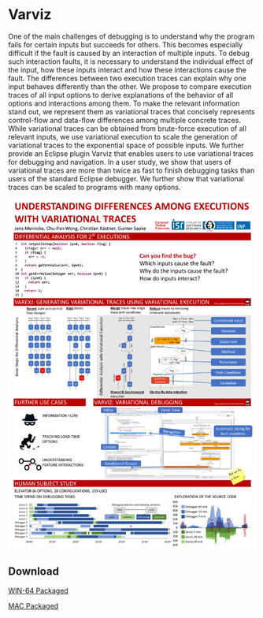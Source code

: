 Varviz
======
One of the main challenges of debugging is to understand why the program fails for certain inputs but succeeds for others.
This becomes especially difficult if the fault is caused by an interaction of multiple inputs.
To debug such interaction faults, it is necessary to understand the individual effect of the input, how these inputs interact and how these interactions cause the fault.
The differences between two execution traces can explain why one input behaves differently than the other.
We propose to compare execution traces of all input options to derive explanations of the behavior of all options and interactions among them.
To make the relevant information stand out, we represent them as variational traces that concisely represents control-flow and data-flow differences among multiple concrete traces.
While variational traces can be obtained from brute-force execution of all relevant inputs, we use variational execution to scale the generation of variational traces to the exponential space of possible inputs. 
We further provide an Eclipse plugin Varviz that enables users to use variational traces for debugging and navigation.
In a user study, we show that users of variational traces are more than twice as fast to finish debugging tasks than users of the standard Eclipse debugger.
We further show that variational traces can be scaled to programs with many options.

<a href="https://raw.githubusercontent.com/meinicke/varviz/gh-pages/resources/ICSE%20Poster.png"><img alt="Poster" src="https://raw.githubusercontent.com/meinicke/varviz/gh-pages/resources/ICSE%20Poster.png" width="800"/></a>


## Download

[WIN-64 Packaged](https://cmu.box.com/s/tyeibd0ewspfqqqn21mc4cdmsjtw23x0)

[MAC Packaged](https://cmu.box.com/s/5fmcfgx3jjciao3edl74e4evwf0vsz69)

